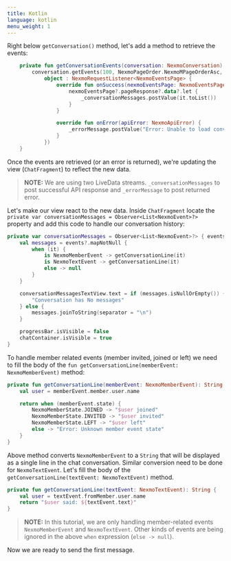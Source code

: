 ```yaml
---
title: Kotlin
language: kotlin
menu_weight: 1
---
```



Right below  `getConversation()` method, let's add a method to retrieve the events:

```kotlin
    private fun getConversationEvents(conversation: NexmoConversation) {
        conversation.getEvents(100, NexmoPageOrder.NexmoMPageOrderAsc, null,
            object : NexmoRequestListener<NexmoEventsPage> {
                override fun onSuccess(nexmoEventsPage: NexmoEventsPage?) {
                    nexmoEventsPage?.pageResponse?.data?.let {
                        _conversationMessages.postValue(it.toList())
                    }
                }

                override fun onError(apiError: NexmoApiError) {
                    _errorMessage.postValue("Error: Unable to load conversation events ${apiError.message}")
                }
            })
    }
```

Once the events are retrieved (or an error is returned), we're updating the view (`ChatFragment`) to reflect the new data.

> **NOTE:** We are using two LiveData streams. `_conversationMessages` to post successful API response and `_errorMessage` to post returned error.

Let's make our view react to the new data. Inside `ChatFragment` locate the `private var conversationMessages = Observer<List<NexmoEvent>?>` property and add this code to handle our conversation history:

```kotlin
private var conversationMessages = Observer<List<NexmoEvent>?> { events ->
    val messages = events?.mapNotNull {
        when (it) {
            is NexmoMemberEvent -> getConversationLine(it)
            is NexmoTextEvent -> getConversationLine(it)
            else -> null
        }
    }

    conversationMessagesTextView.text = if (messages.isNullOrEmpty()) {
        "Conversation has No messages"
    } else {
        messages.joinToString(separator = "\n")
    }

    progressBar.isVisible = false
    chatContainer.isVisible = true
}
```

To handle member related events (member invited, joined or left) we need to fill the body of the `fun getConversationLine(memberEvent: NexmoMemberEvent)` method:

```kotlin
private fun getConversationLine(memberEvent: NexmoMemberEvent): String {
    val user = memberEvent.member.user.name

    return when (memberEvent.state) {
        NexmoMemberState.JOINED -> "$user joined"
        NexmoMemberState.INVITED -> "$user invited"
        NexmoMemberState.LEFT -> "$user left"
        else -> "Error: Unknown member event state"
    }
}
```

Above method converts `NexmoMemberEvent` to a `String` that will be displayed as a single line in the chat conversation. Similar conversion need to be done for `NexmoTextEvent`. Let's fill the body of the `getConversationLine(textEvent: NexmoTextEvent)` method.

```kotlin
private fun getConversationLine(textEvent: NexmoTextEvent): String {
    val user = textEvent.fromMember.user.name
    return "$user said: ${textEvent.text}"
}
```

> **NOTE:** In this tutorial, we are only handling member-related events `NexmoMemberEvent` and `NexmoTextEvent`. Other kinds of events are being ignored in the above `when` expression (`else -> null`).

Now we are ready to send the first message.